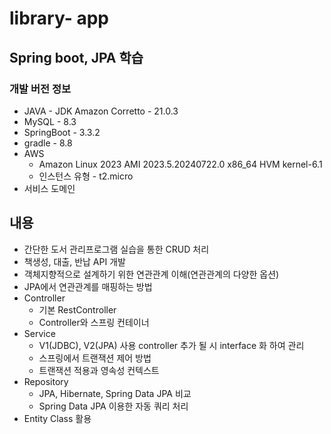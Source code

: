 # library- app
## Spring boot, JPA 학습
### 개발 버전 정보
* JAVA - JDK Amazon Corretto - 21.0.3
* MySQL - 8.3
* SpringBoot - 3.3.2
* gradle - 8.8
* AWS 
  - Amazon Linux 2023 AMI 2023.5.20240722.0 x86_64 HVM kernel-6.1
  - 인스턴스 유형 - t2.micro
* 서비스 도메인 
  

## 내용
* 간단한 도서 관리프로그램 실습을 통한 CRUD 처리
* 책생성, 대출, 반납 API 개발
* 객체지향적으로 설계하기 위한 연관관계 이해(연관관계의 다양한 옵션)
* JPA에서 연관관계를 매핑하는 방법
* Controller 
  - 기본 RestController
  - Controller와 스프링 컨테이너
* Service
  - V1(JDBC), V2(JPA) 사용 controller 추가 될 시 interface 화 하여 관리
  - 스프링에서 트랜잭션 제어 방법
  - 트랜잭션 적용과 영속성 컨텍스트
* Repository
  - JPA, Hibernate, Spring Data JPA 비교
  - Spring Data JPA 이용한 자동 쿼리 처리
* Entity Class 활용




